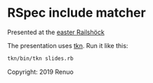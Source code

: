 # RSpec include matcher

Presented at the
[easter Railshöck](https://www.meetup.com/rubyonrails-ch/events/259150790/)

The presentation uses
[tkn](https://www.meetup.com/rubyonrails-ch/events/259150790/).
Run it like this:

```sh
tkn/bin/tkn slides.rb
```

Copyright: 2019 Renuo


